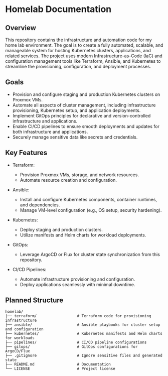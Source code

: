 # Homelab Documentation

## Overview

This repository contains the infrastructure and automation code for my home lab environment. The goal is to create a fully automated, scalable, and manageable system for hosting Kubernetes clusters, applications, and related services. The project uses modern Infrastructure-as-Code (IaC) and configuration management tools like Terraform, Ansible, and Kubernetes to streamline the provisioning, configuration, and deployment processes.

## Goals

- Provision and configure staging and production Kubernetes clusters on Proxmox VMs.
- Automate all aspects of cluster management, including infrastructure provisioning, Kubernetes setup, and application deployments.
- Implement GitOps principles for declarative and version-controlled infrastructure and applications.
- Enable CI/CD pipelines to ensure smooth deployments and updates for both infrastructure and applications.
- Securely manage sensitive data like secrets and credentials.

## Key Features

- Terraform:
    - Provision Proxmox VMs, storage, and network resources.
    - Automate resource creation and configuration.

- Ansible:
    - Install and configure Kubernetes components, container runtimes, and dependencies.
    - Manage VM-level configuration (e.g., OS setup, security hardening).

- Kubernetes:
    - Deploy staging and production clusters.
    - Utilize manifests and Helm charts for workload deployments.

- GitOps:
    - Leverage ArgoCD or Flux for cluster state synchronization from this repository.

- CI/CD Pipelines:
    - Automate infrastructure provisioning and configuration.
    - Deploy applications seamlessly with minimal downtime.

## Planned Structure

```
homelab/
├── terraform/                  # Terraform code for provisioning infrastructure
├── ansible/                    # Ansible playbooks for cluster setup and configuration
├── kubernetes/                 # Kubernetes manifests and Helm charts for workloads
├── pipelines/                  # CI/CD pipeline configurations
├── gitops/                     # GitOps configurations for ArgoCD/Flux
├── .gitignore                  # Ignore sensitive files and generated state
├── README.md                   # Documentation
└── LICENSE                     # Project license
```
